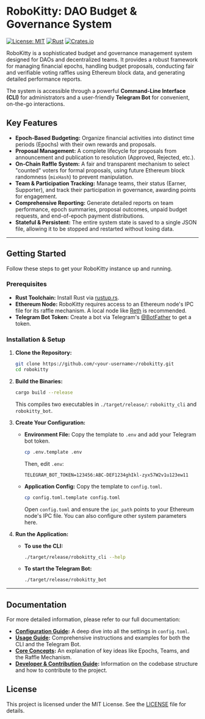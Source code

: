 # RoboKitty: DAO Budget & Governance System

[![License: MIT](https://img.shields.io/badge/License-MIT-yellow.svg)](https://opensource.org/licenses/MIT)
[![Rust](https://github.com/user/robokitty/actions/workflows/rust.yml/badge.svg)](https://github.com/user/robokitty/actions/workflows/rust.yml)
[![Crates.io](https://img.shields.io/crates/v/robokitty.svg)](https://crates.io/crates/robokitty)

RoboKitty is a sophisticated budget and governance management system designed for DAOs and decentralized teams. It provides a robust framework for managing financial epochs, handling budget proposals, conducting fair and verifiable voting raffles using Ethereum block data, and generating detailed performance reports.

The system is accessible through a powerful **Command-Line Interface (CLI)** for administrators and a user-friendly **Telegram Bot** for convenient, on-the-go interactions.

## Key Features

-   **Epoch-Based Budgeting:** Organize financial activities into distinct time periods (Epochs) with their own rewards and proposals.
-   **Proposal Management:** A complete lifecycle for proposals from announcement and publication to resolution (Approved, Rejected, etc.).
-   **On-Chain Raffle System:** A fair and transparent mechanism to select "counted" voters for formal proposals, using future Ethereum block randomness (`mixHash`) to prevent manipulation.
-   **Team & Participation Tracking:** Manage teams, their status (Earner, Supporter), and track their participation in governance, awarding points for engagement.
-   **Comprehensive Reporting:** Generate detailed reports on team performance, epoch summaries, proposal outcomes, unpaid budget requests, and end-of-epoch payment distributions.
-   **Stateful & Persistent:** The entire system state is saved to a single JSON file, allowing it to be stopped and restarted without losing data.

---

## Getting Started

Follow these steps to get your RoboKitty instance up and running.

### Prerequisites

-   **Rust Toolchain:** Install Rust via [rustup.rs](https://rustup.rs/).
-   **Ethereum Node:** RoboKitty requires access to an Ethereum node's IPC file for its raffle mechanism. A local node like [Reth](https://github.com/paradigmxyz/reth) is recommended.
-   **Telegram Bot Token:** Create a bot via Telegram's [@BotFather](https://t.me/botfather) to get a token.

### Installation & Setup

1.  **Clone the Repository:**
    ```bash
    git clone https://github.com/<your-username>/robokitty.git
    cd robokitty
    ```

2.  **Build the Binaries:**
    ```bash
    cargo build --release
    ```
    This compiles two executables in `./target/release/`: `robokitty_cli` and `robokitty_bot`.

3.  **Create Your Configuration:**
    -   **Environment File:** Copy the template to `.env` and add your Telegram bot token.
        ```bash
        cp .env.template .env
        ```
        Then, edit `.env`:
        ```
        TELEGRAM_BOT_TOKEN=123456:ABC-DEF1234ghIkl-zyx57W2v1u123ew11
        ```

    -   **Application Config:** Copy the template to `config.toml`.
        ```bash
        cp config.toml.template config.toml
        ```
        Open `config.toml` and ensure the `ipc_path` points to your Ethereum node's IPC file. You can also configure other system parameters here.

4.  **Run the Application:**
    -   **To use the CLI:**
        ```bash
        ./target/release/robokitty_cli --help
        ```
    -   **To start the Telegram Bot:**
        ```bash
        ./target/release/robokitty_bot
        ```

---

## Documentation

For more detailed information, please refer to our full documentation:

-   **[Configuration Guide](./docs/CONFIGURATION.md):** A deep dive into all the settings in `config.toml`.
-   **[Usage Guide](./docs/USAGE_GUIDE.md):** Comprehensive instructions and examples for both the CLI and the Telegram Bot.
-   **[Core Concepts](./docs/CONCEPTS.md):** An explanation of key ideas like Epochs, Teams, and the Raffle Mechanism.
-   **[Developer & Contribution Guide](./CONTRIBUTING.md):** Information on the codebase structure and how to contribute to the project.

## License

This project is licensed under the MIT License. See the [LICENSE](LICENSE) file for details.
